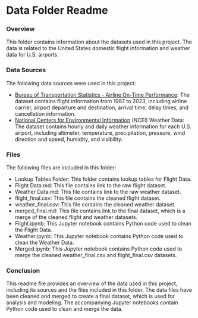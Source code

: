 # Data Folder Readme
### Overview
This folder contains information about the datasets used in this project. The data is related to the United States domestic flight information and weather data for U.S. airports.

### Data Sources
The following data sources were used in this project:
- [Bureau of Transportation Statistics - Airline On-Time Performance](https://www.transtats.bts.gov/TableInfo.asp?gnoyr_VQ=FGJ&QO_fu146_anzr=b0-gvzr&V0s1_b0yB=D): The dataset contains flight information from 1987 to 2023, including airline carrier, airport departure and destination, arrival time, delay times, and cancellation information.
- [National Centers for Environmental Information](https://www.ncei.noaa.gov/cdo-web/datatools/lcd) (NCEI) Weather Data: The dataset contains hourly and daily weather information for each U.S. airport, including altimeter, temperature, precipitation, pressure, wind direction and speed, humidity, and visibility.

### Files
The following files are included in this folder:
- Lookup Tables Folder: This folder contains lookup tables for Flight Data.
- Flight Data.md: This file contains link to the raw flight dataset.
- Weather Data.md: This file contains link to the raw weather dataset.
- flight_final.csv: This file contains the cleaned flight dataset.
- weather_final.csv: This file contains the cleaned weather dataset.
- merged_final.md: This file contains link to the final dataset, which is a merge of the cleaned flight and weather datasets.
- Flight.ipynb: This Jupyter notebook contains Python code used to clean the Flight Data.
- Weather.ipynb: This Jupyter notebook contains Python code used to clean the Weather Data.
- Merged.ipynb: This Jupyter notebook contains Python code used to merge the cleaned weather_final.csv and flight_final.csv datasets.

### Conclusion
This readme file provides an overview of the data used in this project, including its sources and the files included in this folder. The data files have been cleaned and merged to create a final dataset, which is used for analysis and modeling. The accompanying Jupyter notebooks contain Python code used to clean and merge the data.
